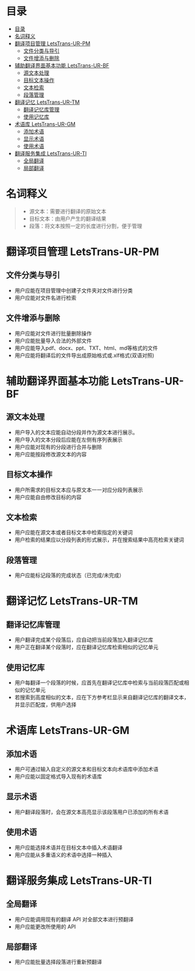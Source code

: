 # 目录

- [目录](#目录)
- [名词释义](#名词释义)
- [翻译项目管理 LetsTrans-UR-PM](#翻译项目管理-letstrans-ur-pm)
  - [文件分类与导引](#文件分类与导引)
  - [文件增添与删除](#文件增添与删除)
- [辅助翻译界面基本功能 LetsTrans-UR-BF](#辅助翻译界面基本功能-letstrans-ur-bf)
  - [源文本处理](#源文本处理)
  - [目标文本操作](#目标文本操作)
  - [文本检索](#文本检索)
  - [段落管理](#段落管理)
- [翻译记忆 LetsTrans-UR-TM](#翻译记忆-letstrans-ur-tm)
  - [翻译记忆库管理](#翻译记忆库管理)
  - [使用记忆库](#使用记忆库)
- [术语库 LetsTrans-UR-GM](#术语库-letstrans-ur-gm)
  - [添加术语](#添加术语)
  - [显示术语](#显示术语)
  - [使用术语](#使用术语)
- [翻译服务集成 LetsTrans-UR-TI](#翻译服务集成-letstrans-ur-ti)
  - [全局翻译](#全局翻译)
  - [局部翻译](#局部翻译)

# 名词释义

> - 源文本：需要进行翻译的原始文本
> - 目标文本：由用户产生的翻译结果
> - 段落：将文本按照一定的长度进行分割，便于管理

# 翻译项目管理 LetsTrans-UR-PM

## 文件分类与导引

- 用户应能在项目管理中创建子文件夹对文件进行分类
- 用户应能对文件名进行检索

## 文件增添与删除

- 用户应能对文件进行批量删除操作
- 用户应能批量导入合法的外部文件
- 用户应能导入pdf、docx、ppt、TXT、html、md等格式的文件
- 用户应能将翻译后的文件导出成原始格式或.xlf格式(双语对照)

# 辅助翻译界面基本功能 LetsTrans-UR-BF

## 源文本处理

- 用户导入的文本应能自动分段并作为源文本进行展示。
- 用户导入的文本分段后应能在左侧有序列表展示
- 用户应能对现有的分段进行合并与删除
- 用户应能按段修改源文本的内容

## 目标文本操作

- 用户所需求的目标文本应与原文本一一对应分段列表展示
- 用户应能自由修改目标的内容

## 文本检索

- 用户应能在源文本或者目标文本中检索指定的关键词
- 用户检索的结果应以分段列表的形式展示，并在搜索结果中高亮检索关键词

## 段落管理

- 用户应能标记段落的完成状态（已完成/未完成）

# 翻译记忆 LetsTrans-UR-TM

## 翻译记忆库管理

- 用户翻译完成某个段落后，应自动把当前段落加入翻译记忆库
- 用户正在翻译某个段落时，应在翻译记忆库检索相似的记忆单元

## 使用记忆库

- 用户每翻译一个段落的时候，应首先在翻译记忆库中检索与当前段落匹配或相似的记忆单元
- 若搜索到高度相似的文本，应在下方参考栏显示来自翻译记忆库的翻译文本，并显示匹配度，供用户选择

# 术语库 LetsTrans-UR-GM

## 添加术语

- 用户可通过输入自定义的源文本和目标文本向术语库中添加术语
- 用户应能以固定格式导入现有的术语库

## 显示术语

- 用户翻译段落时，会在源文本高亮显示该段落用户已添加的所有术语

## 使用术语

- 用户应能选择术语并在目标文本中插入术语翻译
- 用户应能从多重语义的术语中选择一种插入

# 翻译服务集成 LetsTrans-UR-TI

## 全局翻译

- 用户应能调用现有的翻译 API 对全部文本进行预翻译
- 用户应能更改所使用的 API

## 局部翻译

- 用户应能批量选择段落进行重新预翻译
